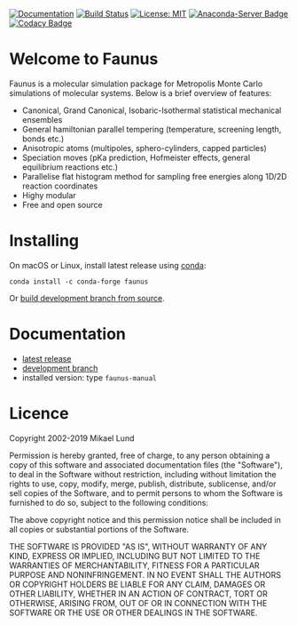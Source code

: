 [![Documentation](https://readthedocs.org/projects/faunus/badge/?version=latest)](https://faunus.readthedocs.io/en/latest/?badge=latest)
[![Build Status](https://travis-ci.org/mlund/faunus.svg?branch=master)](https://travis-ci.org/mlund/faunus)
[![License: MIT](https://img.shields.io/badge/License-MIT-brightgreen.svg)](https://opensource.org/licenses/MIT)
[![Anaconda-Server Badge](https://anaconda.org/conda-forge/faunus/badges/installer/conda.svg)](https://anaconda.org/conda-forge/faunus)
[![Codacy Badge](https://api.codacy.com/project/badge/Grade/2ac7217d373a4f34a2dae2d912c9d1a1)](https://www.codacy.com/app/mlund/faunus?utm_source=github.com&amp;utm_medium=referral&amp;utm_content=mlund/faunus&amp;utm_campaign=Badge_Grade)

Welcome to Faunus
=================

Faunus is a molecular simulation package for Metropolis Monte Carlo simulations of
molecular systems. Below is a brief overview of features:

- Canonical, Grand Canonical, Isobaric-Isothermal statistical mechanical ensembles
- General hamiltonian parallel tempering (temperature, screening length, bonds etc.)
- Anisotropic atoms (multipoles, sphero-cylinders, capped particles)
- Speciation moves (pKa prediction, Hofmeister effects, general equilibrium reactions etc.)
- Parallelise flat histogram method for sampling free energies along 1D/2D reaction coordinates
- Highy modular
- Free and open source

Installing
===========

On macOS or Linux, install latest release using [conda](https://conda.io/miniconda.html):

    conda install -c conda-forge faunus

Or [build development branch from source](https://faunus.readthedocs.io/en/latest/_docs/install.html#building-from-source-code).

Documentation
=============

- [latest release](https://github.com/mlund/faunus/releases/latest)
- [development branch](https://faunus.readthedocs.io/en/latest/?badge=latest)
- installed version: type `faunus-manual`

Licence
=======

Copyright 2002-2019 Mikael Lund

Permission is hereby granted, free of charge, to any person obtaining a copy of this software
and associated documentation files (the "Software"), to deal in the Software without restriction,
including without limitation the rights to use, copy, modify, merge, publish, distribute,
sublicense, and/or sell copies of the Software, and to permit persons to whom the Software
is furnished to do so, subject to the following conditions:

The above copyright notice and this permission notice shall be included in all copies or
substantial portions of the Software.

THE SOFTWARE IS PROVIDED "AS IS", WITHOUT WARRANTY OF ANY KIND, EXPRESS OR IMPLIED, INCLUDING
BUT NOT LIMITED TO THE WARRANTIES OF MERCHANTABILITY, FITNESS FOR A PARTICULAR PURPOSE AND
NONINFRINGEMENT. IN NO EVENT SHALL THE AUTHORS OR COPYRIGHT HOLDERS BE LIABLE FOR ANY CLAIM,
DAMAGES OR OTHER LIABILITY, WHETHER IN AN ACTION OF CONTRACT, TORT OR OTHERWISE, ARISING FROM,
OUT OF OR IN CONNECTION WITH THE SOFTWARE OR THE USE OR OTHER DEALINGS IN THE SOFTWARE.

